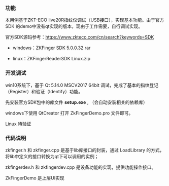 ### 功能

本用例基于ZKT-ECO live20R指纹仪调试（USB接口），实现基本功能。由于官方SDK 的demo中没有qt实现的版本，现由于工作需要，自行调试实现。

官方SDK源码参考：https://www.zkteco.com/cn/search?keywords=SDK

- windows：ZKFinger SDK 5.0.0.32.rar

- linux：ZKFingerReaderSDK Linux.zip



### 开发调试

win10系统下，基于 Qt 5.14.0  MSCV2017 64bit  调试，完成了基本的指纹登记（Register）和验证（Identify）功能。

先安装官方SDK包中的库文件 __setup.exe__ ,  （会自动安装相关的依赖库）

windows下使用 QtCreator 打开 ZkFingerDemo.pro 文件即可。

Linux 待验证



### 代码说明

zkfinger.h 和 zkfinger.cpp 是基于lib库接口的封装，通过 LoadLibrary 的方式，将lib中定义的接口转换为qt下可以调用的实例；

zkfingerdev.h 和 zkfingerdev.cpp 是设备功能的实现，提供功能操作接口。

ZkFingerDemo 是上层UI实现



